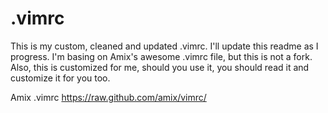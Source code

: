 # .vimrc

This is my custom, cleaned and updated .vimrc. I'll update this readme as I
progress. I'm basing on Amix's awesome .vimrc file, but this is not a fork.
Also, this is customized for me, should you use it, you should read it and
customize it for you too.

Amix .vimrc
    https://raw.github.com/amix/vimrc/
